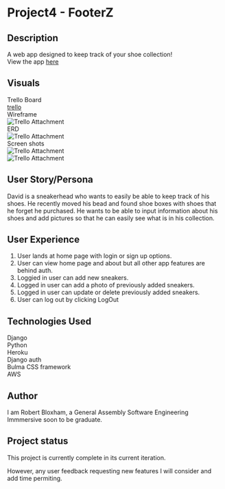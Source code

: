# Project4 - FooterZ

## Description
A web app designed to keep track of your shoe collection! </br>
View the app [here](https://footerz.herokuapp.com/)</br>

## Visuals
Trello Board </br>
[trello](https://trello.com/b/IUjrQHw8/project-4-footerz) </br>
Wireframe</br>
![Trello Attachment](https://trello-attachments.s3.amazonaws.com/5f7fbedfdb609d24f9f5ec2f/622x1342/458fde3045099e286aa7dc08d1122f10/ftz2.PNG.png)</br>
ERD</br>
![Trello Attachment](https://trello-attachments.s3.amazonaws.com/5f7fbecb08191a0549b2be7c/299x350/d359ec4e3ae5d5f02723ed440ece0300/erdWIP.PNG.png)</br>
Screen shots</br>
![Trello Attachment](https://trello-attachments.s3.amazonaws.com/5f88c9c7044f20637511a644/454x809/5b2f786c9d0f17a7bb0a622219a831c7/unknown2.png)</br>
![Trello Attachment](https://trello-attachments.s3.amazonaws.com/5f88c9c7044f20637511a644/452x809/190440474115a00cd4a3ee73463da557/unknown.png)</br>


## User Story/Persona
David is a sneakerhead who wants to easily be able to keep track of his shoes.  He recently moved his bead and found shoe boxes with shoes that he forget he purchased.  He wants to be able to input information about his shoes and add pictures so that he can easily see what is in his collection.  </br>

## User Experience
1. User lands at home page with login or sign up options. 
2. User can view home page and about but all other app features are behind auth.
3. Loggied in user can add new sneakers.
4. Logged in user can add a photo of previously added sneakers. 
5. Logged in user can update or delete previously added sneakers.
6. User can log out by clicking LogOut</br>


## Technologies Used
Django</br>
Python</br>
Heroku</br>
Django auth</br>
Bulma CSS framework</br>
AWS</br>

## Author
I am Robert Bloxham, a General Assembly Software Engineering Immmersive soon to be graduate.</br>


## Project status
This project is currently complete in its current iteration. </br>

However, any user feedback requesting new features I will consider and add time permiting. </br>
